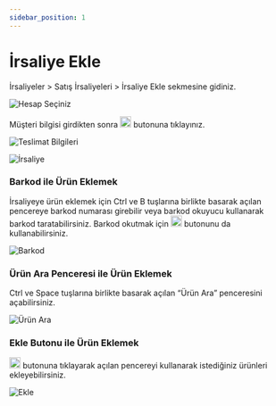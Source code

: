 ```yaml
---
sidebar_position: 1
---
```


# İrsaliye Ekle

İrsaliyeler > Satış İrsaliyeleri > İrsaliye Ekle sekmesine gidiniz.

![Hesap Seçiniz](/img/irsaliyeler/hesap-seciniz.png)

Müşteri bilgisi girdikten sonra <img src="/img/butonlar/kaydet-buton-5.png" height="20"/> butonuna tıklayınız. 

![Teslimat Bilgileri](/img/irsaliyeler/teslimat-bilgileri.png)

![İrsaliye](/img/irsaliyeler/irsaliye.png)

### Barkod ile Ürün Eklemek
İrsaliyeye ürün eklemek için Ctrl ve B tuşlarına birlikte basarak açılan pencereye barkod numarası girebilir veya barkod okuyucu kullanarak barkod taratabilirsiniz. Barkod okutmak için <img src="/img/butonlar/barkodu-tara.png" height="20"/> butonunu da kullanabilirsiniz.

![Barkod](/img/faturalar/barkod.png)

### Ürün Ara Penceresi ile Ürün Eklemek

Ctrl ve Space tuşlarına birlikte basarak açılan “Ürün Ara” penceresini açabilirsiniz. 

![Ürün Ara](/img/faturalar/urun-ara.png)

### Ekle Butonu ile Ürün Eklemek

<img src="/img/butonlar/ekle-buton-7.png" height="20"/> butonuna tıklayarak açılan pencereyi kullanarak istediğiniz ürünleri ekleyebilirsiniz.

![Ekle](/img/faturalar/faturaya-urun-ekle.png)